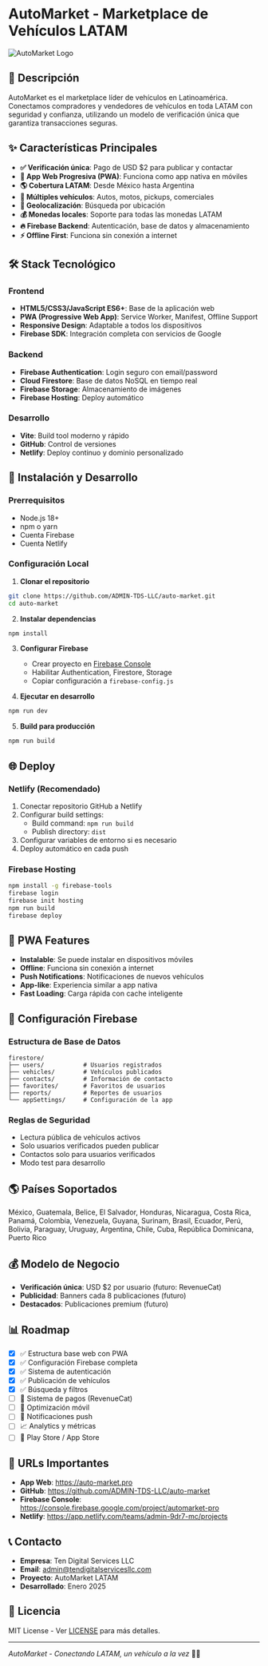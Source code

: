 # AutoMarket - Marketplace de Vehículos LATAM

![AutoMarket Logo](logo.png)

## 🚗 Descripción

AutoMarket es el marketplace líder de vehículos en Latinoamérica. Conectamos compradores y vendedores de vehículos en toda LATAM con seguridad y confianza, utilizando un modelo de verificación única que garantiza transacciones seguras.

## ✨ Características Principales

- **✅ Verificación única**: Pago de USD $2 para publicar y contactar
- **📱 App Web Progresiva (PWA)**: Funciona como app nativa en móviles
- **🌎 Cobertura LATAM**: Desde México hasta Argentina
- **🚗 Múltiples vehículos**: Autos, motos, pickups, comerciales
- **📍 Geolocalización**: Búsqueda por ubicación
- **💰 Monedas locales**: Soporte para todas las monedas LATAM
- **🔥 Firebase Backend**: Autenticación, base de datos y almacenamiento
- **⚡ Offline First**: Funciona sin conexión a internet

## 🛠️ Stack Tecnológico

### Frontend
- **HTML5/CSS3/JavaScript ES6+**: Base de la aplicación web
- **PWA (Progressive Web App)**: Service Worker, Manifest, Offline Support
- **Responsive Design**: Adaptable a todos los dispositivos
- **Firebase SDK**: Integración completa con servicios de Google

### Backend
- **Firebase Authentication**: Login seguro con email/password
- **Cloud Firestore**: Base de datos NoSQL en tiempo real
- **Firebase Storage**: Almacenamiento de imágenes
- **Firebase Hosting**: Deploy automático

### Desarrollo
- **Vite**: Build tool moderno y rápido
- **GitHub**: Control de versiones
- **Netlify**: Deploy continuo y dominio personalizado

## 🚀 Instalación y Desarrollo

### Prerrequisitos
- Node.js 18+ 
- npm o yarn
- Cuenta Firebase
- Cuenta Netlify

### Configuración Local

1. **Clonar el repositorio**
```bash
git clone https://github.com/ADMIN-TDS-LLC/auto-market.git
cd auto-market
```

2. **Instalar dependencias**
```bash
npm install
```

3. **Configurar Firebase**
   - Crear proyecto en [Firebase Console](https://console.firebase.google.com)
   - Habilitar Authentication, Firestore, Storage
   - Copiar configuración a `firebase-config.js`

4. **Ejecutar en desarrollo**
```bash
npm run dev
```

5. **Build para producción**
```bash
npm run build
```

## 🌐 Deploy

### Netlify (Recomendado)
1. Conectar repositorio GitHub a Netlify
2. Configurar build settings:
   - Build command: `npm run build`
   - Publish directory: `dist`
3. Configurar variables de entorno si es necesario
4. Deploy automático en cada push

### Firebase Hosting
```bash
npm install -g firebase-tools
firebase login
firebase init hosting
npm run build
firebase deploy
```

## 📱 PWA Features

- **Instalable**: Se puede instalar en dispositivos móviles
- **Offline**: Funciona sin conexión a internet
- **Push Notifications**: Notificaciones de nuevos vehículos
- **App-like**: Experiencia similar a app nativa
- **Fast Loading**: Carga rápida con cache inteligente

## 🔧 Configuración Firebase

### Estructura de Base de Datos
```
firestore/
├── users/           # Usuarios registrados
├── vehicles/        # Vehículos publicados
├── contacts/        # Información de contacto
├── favorites/       # Favoritos de usuarios
├── reports/         # Reportes de usuarios
└── appSettings/     # Configuración de la app
```

### Reglas de Seguridad
- Lectura pública de vehículos activos
- Solo usuarios verificados pueden publicar
- Contactos solo para usuarios verificados
- Modo test para desarrollo

## 🌎 Países Soportados

México, Guatemala, Belice, El Salvador, Honduras, Nicaragua, Costa Rica, Panamá, Colombia, Venezuela, Guyana, Surinam, Brasil, Ecuador, Perú, Bolivia, Paraguay, Uruguay, Argentina, Chile, Cuba, República Dominicana, Puerto Rico

## 💰 Modelo de Negocio

- **Verificación única**: USD $2 por usuario (futuro: RevenueCat)
- **Publicidad**: Banners cada 8 publicaciones (futuro)
- **Destacados**: Publicaciones premium (futuro)

## 📊 Roadmap

- [x] ✅ Estructura base web con PWA
- [x] ✅ Configuración Firebase completa
- [x] ✅ Sistema de autenticación
- [x] ✅ Publicación de vehículos
- [x] ✅ Búsqueda y filtros
- [ ] 🔄 Sistema de pagos (RevenueCat)
- [ ] 📱 Optimización móvil
- [ ] 🔔 Notificaciones push
- [ ] 📈 Analytics y métricas
- [ ] 🏪 Play Store / App Store

## 🔗 URLs Importantes

- **App Web**: https://auto-market.pro
- **GitHub**: https://github.com/ADMIN-TDS-LLC/auto-market
- **Firebase Console**: https://console.firebase.google.com/project/automarket-pro
- **Netlify**: https://app.netlify.com/teams/admin-9dr7-mc/projects

## 📞 Contacto

- **Empresa**: Ten Digital Services LLC
- **Email**: admin@tendigitalservicesllc.com
- **Proyecto**: AutoMarket LATAM
- **Desarrollado**: Enero 2025

## 📄 Licencia

MIT License - Ver [LICENSE](LICENSE) para más detalles.

---

*AutoMarket - Conectando LATAM, un vehículo a la vez* 🚗✨
